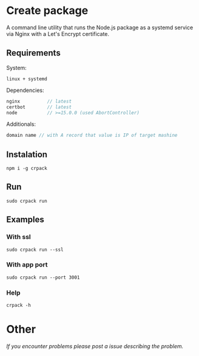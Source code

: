 # Create package

A command line utility that runs the Node.js package as a systemd service via Nginx with a Let's Encrypt certificate.

## Requirements

System:

```
linux + systemd
```

Dependencies:

```d
nginx          // latest
certbot        // latest
node           // >=15.0.0 (used AbortController)
```

Additionals:

```d
domain name // with A record that value is IP of target mashine
```

## Instalation

```
npm i -g crpack
```

## Run

```
sudo crpack run
```

## Examples

### With ssl

```
sudo crpack run --ssl
```

### With app port

```
sudo crpack run --port 3001
```

### Help

```
crpack -h
```

# Other

_If you encounter problems please post a issue describing the problem._
